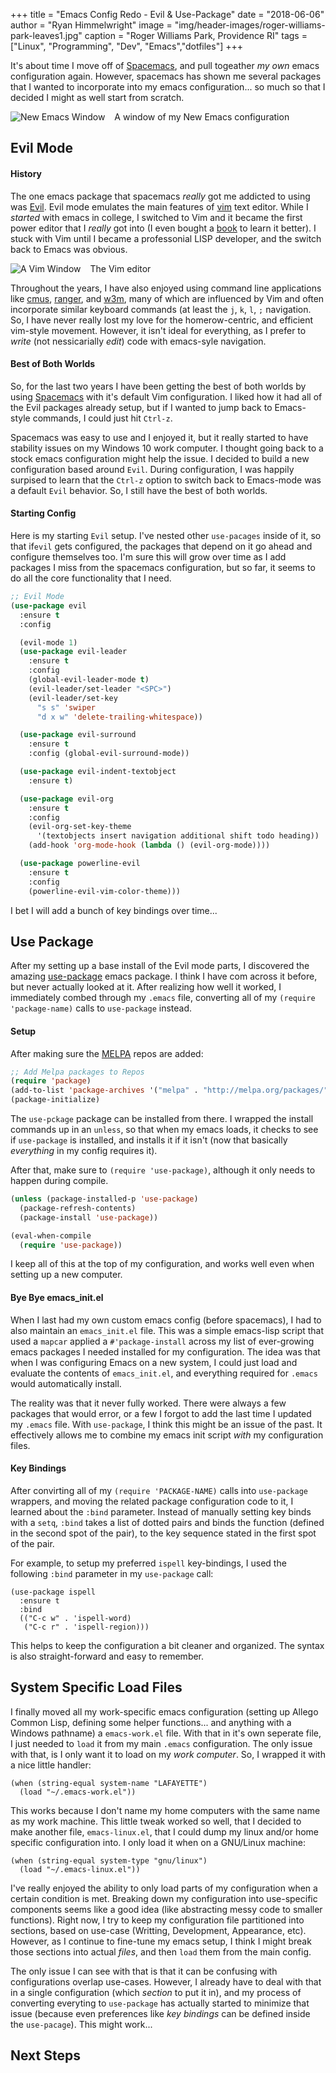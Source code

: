 +++
title   = "Emacs Config Redo - Evil & Use-Package"
date    = "2018-06-06"
author  = "Ryan Himmelwright"
image   = "img/header-images/roger-williams-park-leaves1.jpg"
caption = "Roger Williams Park, Providence RI"
tags    = ["Linux", "Programming", "Dev", "Emacs","dotfiles"]
+++

It's about time I move off of [Spacemacs](http://spacemacs.org), and
pull togeather *my own* emacs configuration again. However, spacemacs
has shown me several packages that I wanted to incorporate into my
emacs configuration... so much so that I decided I might as well start
from scratch.

<!--more-->

<a href="../../img/posts/emacs-config-evil-usepackage/newemacs1.png"><img src="../../img/posts/emacs-config-evil-usepackage/newemacs1.png" style="max-width: 100%; float: left; margin: 0px 15px 0px 0px;" alt="New Emacs Window" /></a>

<div class="caption">A window of my New Emacs configuration</div>

## Evil Mode

#### History

The one emacs package that spacemacs *really* got me addicted to using
was [Evil](https://github.com/emacs-evil/evil). Evil mode emulates the
main features of [vim](https://www.vim.org) text editor. While I
*started* with emacs in college, I switched to Vim and it became the
first power editor that I *really* got into (I even bought a
[book](https://www.amazon.com/dp/059652983X/?tag=mh0b-20&hvadid=78271540595342&hvqmt=b&hvbmt=bb&hvdev=c&ref=pd_sl_y7m3vu93e_b)
to learn it better). I stuck with Vim until I became a professonial
LISP developer, and the switch back to Emacs was obvious.

<a href="../../img/posts/emacs-config-evil-usepackage/vim.png"><img src="../../img/posts/emacs-config-evil-usepackage/vim.png" style="max-width: 100%; float: left; margin: 0px 15px 0px 0px;" alt="A Vim Window" /></a>

<div class="caption">The Vim editor</div>

Throughout the years, I have also enjoyed using command line
applications like [cmus](https://cmus.github.io),
[ranger](https://github.com/ranger/ranger), and
[w3m](http://w3m.sourceforge.net), many of which are influenced by Vim
and often incorporate similar keyboard commands (at least the `j`,
`k`, `l`, `;` navigation. So, I have never really lost my love for the
homerow-centric, and efficient vim-style movement. However, it isn't
ideal for everything, as I prefer to *write* (not nessicarially
*edit*) code with emacs-syle navigation.

#### Best of Both Worlds

So, for the last two years I have been getting the best of both worlds
by using [Spacemacs](http://spacemacs.org/) with it's default Vim
configuration. I liked how it had all of the Evil packages already
setup, but if I wanted to jump back to Emacs-style commands, I could
just hit `Ctrl-z`.

Spacemacs was easy to use and I enjoyed it, but it really started to
have stability issues on my Windows 10 work computer. I thought going
back to a stock emacs configuration might help the issue. I decided to
build a new configuration based around `Evil`. During configuration, I
was happily surpised to learn that the `Ctrl-z` option to switch back
to Emacs-mode was a default `Evil` behavior. So, I still have the best
of both worlds.

#### Starting Config

Here is my starting `Evil` setup. I've nested other `use-pacages`
inside of it, so that if`evil` gets configured, the packages that
depend on it go ahead and configure themselves too. I'm sure this will
grow over time as I add packages I miss from the spacemacs
configuration, but so far, it seems to do all the core functionality
that I need.

```lisp
;; Evil Mode
(use-package evil
  :ensure t
  :config

  (evil-mode 1)
  (use-package evil-leader
    :ensure t
    :config
    (global-evil-leader-mode t)
    (evil-leader/set-leader "<SPC>")
    (evil-leader/set-key
      "s s" 'swiper
      "d x w" 'delete-trailing-whitespace)) 

  (use-package evil-surround
    :ensure t
    :config (global-evil-surround-mode))

  (use-package evil-indent-textobject
    :ensure t)

  (use-package evil-org
    :ensure t
    :config
    (evil-org-set-key-theme 
	  '(textobjects insert navigation additional shift todo heading))
    (add-hook 'org-mode-hook (lambda () (evil-org-mode))))

  (use-package powerline-evil
    :ensure t
    :config
    (powerline-evil-vim-color-theme)))
```

I bet I will add a bunch of key bindings over time...

## Use Package

After my setting up a base install of the Evil mode parts, I
discovered the amazing
[use-package](https://github.com/jwiegley/use-package) emacs
package. I think I have com across it before, but never actually
looked at it. After realizing how well it worked, I immediately combed
through my `.emacs` file, converting all of my `(require
'package-name)` calls to `use-package` instead.

#### Setup

After making sure the [MELPA](http://melpa.org) repos are added:

```lisp
;; Add Melpa packages to Repos
(require 'package)
(add-to-list 'package-archives '("melpa" . "http://melpa.org/packages/"))
(package-initialize)

```

The `use-pckage` package can be installed from there. I wrapped the
install commands up in an `unless`, so that when my emacs loads, it
checks to see if `use-package` is installed, and installs it if it
isn't (now that basically *everything* in my config requires it).

After that, make sure to `(require 'use-package)`, although it only
needs to happen during compile.

```lisp
(unless (package-installed-p 'use-package)
  (package-refresh-contents)
  (package-install 'use-package))

(eval-when-compile
  (require 'use-package))
```

I keep all of this at the top of my configuration, and works well even
when setting up a new computer.

#### Bye Bye emacs_init.el

When I last had my own custom emacs config (before spacemacs), I had
to also maintain an `emacs_init.el` file. This was a simple emacs-lisp
script that used a `mapcar` applied a `#'package-install` across my
list of ever-growing emacs packages I needed installed for my
configuration. The idea was that when I was configuring Emacs on a new
system, I could just load and evaluate the contents of
`emacs_init.el`, and everything required for `.emacs` would
automatically install. 

The reality was that it never fully worked. There were always a few
packages that would error, or a few I forgot to add the last time I
updated my `.emacs` file. With `use-package`, I think this might be
an issue of the past. It effectively allows me to combine my emacs
init script *with* my configuration files.


#### Key Bindings

After convirting all of my `(require 'PACKAGE-NAME)` calls into
`use-package` wrappers, and moving the related package configuration
code to it, I learned about the `:bind` parameter. Instead of manually
setting key binds with a `setq`, `:bind` takes a list of dotted pairs
and binds the function (defined in the second spot of the pair), to
the key sequence stated in the first spot of the pair. 

For example, to setup my preferred `ispell` key-bindings, I used the
following `:bind` parameter in my `use-package` call:

```emacs-lisp
(use-package ispell
  :ensure t
  :bind
  (("C-c w" . 'ispell-word)
   ("C-c r" . 'ispell-region)))
   ```
   
This helps to keep the configuration a bit cleaner and organized. The
syntax is also straight-forward and easy to remember.


## System Specific Load Files

I finally moved all my work-specific emacs configuration (setting up
Allego Common Lisp, defining some helper functions... and anything
with a Windows pathname) a `emacs-work.el` file. With that in it's own
seperate file, I just needed to `load` it from my main `.emacs`
configuration. The only issue with that, is I only want it to load on
my *work computer*. So, I wrapped it with a nice little handler:

```emacs-lisp
(when (string-equal system-name "LAFAYETTE")
  (load "~/.emacs-work.el"))
```

This works because I don't name my home computers with the same name
as my work machine. This little tweak worked so well, that I decided
to make another file, `emacs-linux.el`, that I could dump my linux
and/or home specific configuration into. I only load it when on a
GNU/Linux machine:

```emacs-lisp
(when (string-equal system-type "gnu/linux")
  (load "~/.emacs-linux.el"))
```

I've really enjoyed the ability to only load parts of my configuration
when a certain condition is met. Breaking down my configuration into
use-specific components seems like a good idea (like abstracting messy
code to smaller functions). Right now, I try to keep my configuration
file partitioned into sections, based on use-case (Writting,
Development, Appearance, etc). However, as I continue to fine-tune my
emacs setup, I think I might break those sections into actual *files*,
and then `load` them from the main config. 

The only issue I can see with that is that it can be confusing with
configurations overlap use-cases. However, I already have to deal with
that in a single configuration (which *section* to put it in), and my
process of converting everyting to `use-package` has actually started
to minimize that issue (because even preferences like *key bindings*
can be defined inside the `use-pacage`). This might work...

## Next Steps
